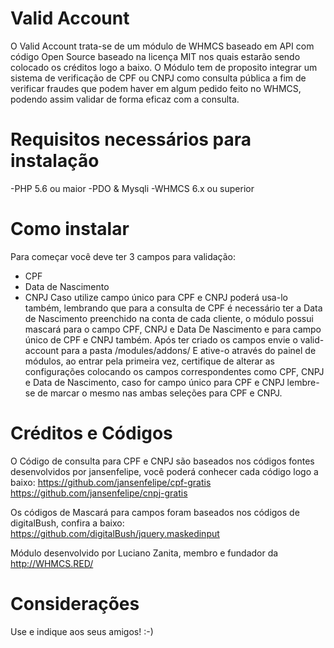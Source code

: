 # Valid Account
O Valid Account trata-se de um módulo de WHMCS baseado em API com código Open Source baseado na licença MIT nos quais estarão sendo colocado os créditos logo a baixo.
O Módulo tem de proposito integrar um sistema de verificação de CPF ou CNPJ como consulta pública a fim de verificar fraudes que podem haver em algum pedido feito no WHMCS, podendo assim validar de forma eficaz com a consulta.

# Requisitos necessários para instalação
-PHP 5.6 ou maior
-PDO & Mysqli
-WHMCS 6.x ou superior

# Como instalar
Para começar você deve ter 3 campos para validação:
- CPF
- Data de Nascimento
- CNPJ
Caso utilize campo único para CPF e CNPJ poderá usa-lo também, lembrando que para a consulta de CPF é necessário ter a Data de Nascimento preenchido na conta de cada cliente, o módulo possui mascará para o campo CPF, CNPJ e Data De Nascimento e para campo único de CPF e CNPJ também.
Após ter criado os campos envie o valid-account para a pasta /modules/addons/
E ative-o através do painel de módulos, ao entrar pela primeira vez, certifique de alterar as configurações colocando os campos correspondentes como CPF, CNPJ e Data de Nascimento, caso for campo único para CPF e CNPJ lembre-se de marcar o mesmo nas ambas seleções para CPF e CNPJ.

# Créditos e Códigos
O Código de consulta para CPF e CNPJ são baseados nos códigos fontes desenvolvidos por jansenfelipe, você poderá conhecer cada código logo a baixo:
https://github.com/jansenfelipe/cpf-gratis
https://github.com/jansenfelipe/cnpj-gratis

Os códigos de Mascará para campos foram baseados nos códigos de digitalBush, confira a baixo:
https://github.com/digitalBush/jquery.maskedinput

Módulo desenvolvido por Luciano Zanita, membro e fundador da http://WHMCS.RED/


# Considerações
Use e indique aos seus amigos! :-)
